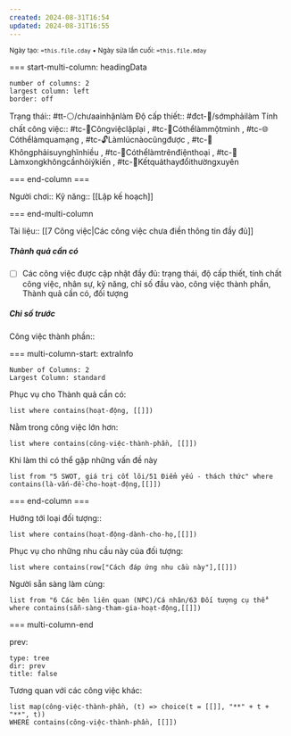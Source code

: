 ```yaml
---
created: 2024-08-31T16:54
updated: 2024-08-31T16:55
---
```

<sub>Ngày tạo: `=this.file.cday` • Ngày sửa lần cuối: `=this.file.mday`</sub>

=== start-multi-column: headingData
```column-settings  
number of columns: 2
largest column: left
border: off
```

Trạng thái:: #tt-⚪/chưaainhậnlàm
Độ cấp thiết:: #đct-🍃/sớmphảilàm 
Tính chất công việc:: #tc-🔁Côngviệclặplại , #tc-🧍Cóthểlàmmộtmình , #tc-🌐Cóthểlàmquamạng , #tc-🔓Làmlúcnàocũngđược , #tc-🧠Khôngphảisuynghĩnhiều , #tc-📱Cóthểlàmtrênđiệnthoại , #tc-💬Làmxongkhôngcầnhỏiýkiến , #tc-🔁Kếtquảthayđổithườngxuyên 

=== end-column ===

Người chơi::
Kỹ năng:: [[Lập kế hoạch]]

=== end-multi-column

Tài liệu:: [[7 Công việc|Các công việc chưa điền thông tin đầy đủ]]
##### Thành quả cần có
- [ ] Các công việc được cập nhật đầy đủ: trạng thái, độ cấp thiết, tính chất công việc, nhân sự, kỹ năng, chỉ số đầu vào, công việc thành phần, Thành quả cần có, đối tượng
##### Chỉ số trước


Công việc thành phần:: 

=== multi-column-start: extraInfo
```column-settings
Number of Columns: 2
Largest Column: standard
```

Phục vụ cho Thành quả cần có:
```dataview
list where contains(hoạt-động, [[]])
```
Nằm trong công việc lớn hơn:
```dataview
list where contains(công-việc-thành-phần, [[]])
```
Khi làm thì có thể gặp những vấn đề này
```dataview
list from "5 SWOT, giá trị cốt lõi/51 Điểm yếu - thách thức" where contains(là-vấn-đề-cho-hoạt-động,[[]])
```

=== end-column ===

Hướng tới loại đối tượng::
```dataview
list where contains(hoạt-động-dành-cho-họ,[[]])
```
Phục vụ cho những nhu cầu này của đối tượng:
```dataview
list where contains(row["Cách đáp ứng nhu cầu này"],[[]])
```
Người sẵn sàng làm cùng:
```dataview
list from "6 Các bên liên quan (NPC)/Cá nhân/63 Đối tượng cụ thể" where contains(sẵn-sàng-tham-gia-hoạt-động,[[]])
```

=== multi-column-end

prev:
```breadcrumbs
type: tree
dir: prev
title: false
```

Tương quan với các công việc khác:
```dataview 
list map(công-việc-thành-phần, (t) => choice(t = [[]], "**" + t + "**", t))
WHERE contains(công-việc-thành-phần, [[]])
```

